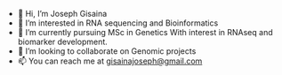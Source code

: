 - 👋 Hi, I’m Joseph Gisaina
- 👀 I’m interested in RNA sequencing and Bioinformatics
- 🌱 I’m currently pursuing MSc in Genetics With interest in RNAseq and biomarker development.
- 💞️ I’m looking to collaborate on Genomic projects
- 📫 You can reach me at gisainajoseph@gmail.com

<!---
JGisaina/JGisaina is a ✨ special ✨ repository because its `README.md` (this file) appears on your GitHub profile.
You can click the Preview link to take a look at your changes.
--->
